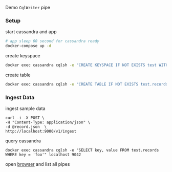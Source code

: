 Demo `CqlWriter` pipe
### Setup
start cassandra and app
```sh
# app sleep 60 second for cassandra ready
docker-compose up -d
```
create keyspace
```sh
docker exec cassandra cqlsh -e "CREATE KEYSPACE IF NOT EXISTS test WITH REPLICATION = {'class' : 'SimpleStrategy', 'replication_factor' : 1}" localhost 9042
```
create table
```sh
docker exec cassandra cqlsh -e "CREATE TABLE IF NOT EXISTS test.records (key text PRIMARY KEY, value int)" localhost 9042
```
### Ingest Data
ingest sample data
```
curl -i -X POST \
-H "Content-Type: application/json" \
-d @record.json  \
http://localhost:9000/v1/ingest
```
query cassandra
```
docker exec cassandra cqlsh -e "SELECT key, value FROM test.records WHERE key = 'foo'" localhost 9042
```
open [browser](http://localhost:8000/v1/pipe) and list all pipes